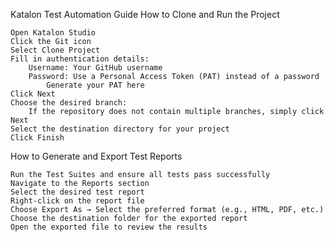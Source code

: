 Katalon Test Automation Guide
How to Clone and Run the Project

    Open Katalon Studio
    Click the Git icon
    Select Clone Project
    Fill in authentication details:
        Username: Your GitHub username
        Password: Use a Personal Access Token (PAT) instead of a password
            Generate your PAT here
    Click Next
    Choose the desired branch:
        If the repository does not contain multiple branches, simply click Next
    Select the destination directory for your project
    Click Finish

How to Generate and Export Test Reports

    Run the Test Suites and ensure all tests pass successfully
    Navigate to the Reports section
    Select the desired test report
    Right-click on the report file
    Choose Export As → Select the preferred format (e.g., HTML, PDF, etc.)
    Choose the destination folder for the exported report
    Open the exported file to review the results
